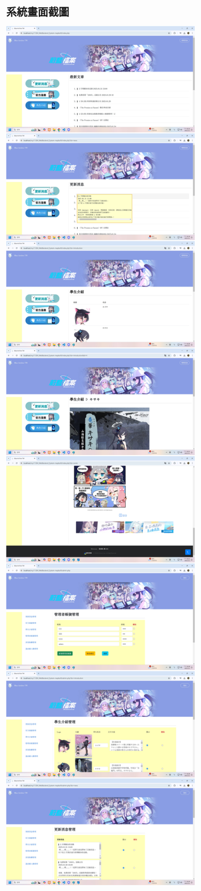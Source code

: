 # 系統畫面截圖
![alt text](1.jpg) ![alt text](2.jpg) ![alt text](3.jpg) ![alt text](4.jpg) ![alt text](5.jpg) ![alt text](6.jpg) ![alt text](7.jpg) ![alt text](8.jpg)